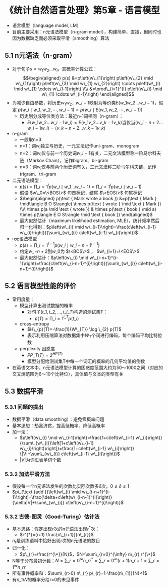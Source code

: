 # 《统计自然语言处理》第5章 - 语言模型


- 语言模型（language model, LM）
- 目前主要采用：n元语法模型（n-gram model），构建简单、直接，但同时也因为数据缺乏而必须采取平滑（smoothing）算法
## 5.1 n元语法（n-gram）
- 对于句子$s=w_1w_2...w_l$，其概率计算公式：
$$\begin{aligned} p(s) &=p\left(w\_{1}\right) p\left(w\_{2} \mid w\_{1}\right) p\left(w\_{3} \mid w\_{1} w\_{2}\right) \cdots p\left(w\_{l} \mid w\_{1} \cdots w\_{l-1}\right) \\\\ &=\prod\_{i=1}^{l} p\left(w\_{i} \mid w\_{1} \cdots w\_{i-1}\right) \end{aligned}$$
- 为减少自由参数，将历史$w_1w_2...w\_{i-1}$映射为等价类$E\left(w\_{1} w\_{2} \ldots w\_{i-1}\right)$，假定 $p\left(w\_{i} \mid w\_{1}, w\_{2}, \cdots, w\_{i-1}\right)=p\left(w\_{i} \mid E\left(w\_{1}, w\_{2}, \cdots, w\_{i-1}\right)\right)$
	- 历史划分成等价类方法：最近n-1词相同（n-gram）：
		- $E\left(w\_{1} w\_{2} \ldots w\_{i-1} w\_{i}\right)=E\left(v\_{1} v\_{2} \ldots v\_{k-1} v\_{k}\right)$当仅当$\left(w\_{i-n+2} \ldots w\_{i-1} w\_{i}\right)=\left(v\_{k-n+2} \ldots v\_{k-1} v\_{k}\right)$
- n-gram
	- 一般取n=3
	- n=1：词$w_i$独立与历史，一元文法记作uni-gram、monogram
	- n=2：词$w_i$仅与前一个历史词$w\_{i-1}$有关，二元文法模型称一阶马尔科夫链（Markov Chain），记作bigram、bi-gram
	- n=3：词$w_i$仅与前两个历史词有关，三元文法称二阶马尔科夫链，记作trigram、tri-gram
- 二元语法模型：
	- $p(s)=\prod\_{i=1}^{l} p\left(w\_{i} \mid w\_{1} \ldots w\_{i-1}\right) \approx \prod\_{i=1}^{l} p\left(w\_{i} \mid w\_{i-1}\right)$
	- 假设 $w\_0=\<BOS\>$ 句首标记，结尾 $\<EOS\>$ 句尾标记
	- $\begin{aligned} p(\text { Mark wrote a book }) &=p(\text { Mark } \mid\langle B O S\rangle) \times p(\text { wrote } \mid \text { Mark }) \\\\ \times p(a \mid \text { wrote }) & \times p(\text { book } \mid a) \times p(\langle E O S\rangle \mid \text { book }) \end{aligned}$
	- 最大似然估计（maximum likelihood estimation, MLE），统计频率然后归一化得到：$p\left(w\_{i} \mid w\_{i-1}\right)=\frac{c\left(w\_{i-1} w\_{i}\right)}{\sum\_{w\_{i}} c\left(w\_{i-1} w\_{i}\right)}$
- n元语法模型
	- $p(s)=\prod\_{i=1}^{l-1} p\left(w\_{i} \mid w\_{i-n+1}^{i-1}\right)$
	- 约定$w\_{-n+2}$到$w\_0$为 $\<BOS\>$ ， $w\_{l+1}=\<EOS\>$
	- 最大似然估计：$p\left(w\_{i} \mid w\_{i-n+1}^{i-1}\right)=\frac{c\left(w\_{i-n+1}^{i}\right)}{\sum\_{w\_{i}} c\left(w\_{i-n+1}^{i}\right)}$


## 5.2 语言模型性能的评价
- 常用度量：	
	- 模型计算出测试数据的概率
		- 对句子$\left(t\_{1}, t\_{2}, \ldots, t\_{l\_{T}}\right)$构造的测试集T：
			- $p(T)=\prod\_{i=1}^{l\_{T}} p\left(t\_{i}\right)$
	- cross-entropy
		- $H\_{p}(T)=-\frac{1}{W\_{T}} \log \_{2} p(T)$
		- 表示利用压缩算法对数据集中$W_T$个词进行编码，每个编码平均比特位数
	- perplexity 困惑度
		- $P P\_{T}(T)=2^{H P(T)}$
		- 模型分配给测试集T中每一个词汇的概率的几何平均值的倒数
- 在英语文本中，n元语法模型计算的困惑度范围大约为50～1000之间（对应的交叉熵范围为6～10个比特位），具体值与文本的类型有关


## 5.3 数据平滑
### 5.3.1 问题的提出
- 数据平滑（data smoothing）：避免零概率问题
- 基本思想：劫富济贫，提高低概率、降低高概率
- 加一法：
	- $p\left(w\_{i} \mid w\_{i-1}\right)=\frac{1+c\left(w\_{i-1} w\_{i}\right)}{\sum\_{w\_{i}}\left[1+c\left(w\_{i-1} w\_{i}\right)\right]}=\frac{1+c\left(w\_{i-1} w\_{i}\right)}{|V|+\sum\_{w\_{i}} c\left(w\_{i-1} w\_{i}\right)}$
	- $|V|$为词汇表单词个数

### 5.3.2 加法平滑方法
- 假设每一个n元语法发生的次数比实际次数多$\delta$次，$0 \leq \delta \leq 1$
- $p\_{\text {add }}\left(w\_{i} \mid w\_{i-n+1}^{i-1}\right)=\frac{\delta+c\left(w\_{i-n-1}^{i}\right)}{\delta|V|+\sum\_{w\_{i}} c\left(w\_{i-n+1}^{i}\right)}$

### 5.3.2 古德-图灵（Good-Turing）估计法
- 基本思路：假定出现$r$次的n元语法出现$r^*$次：
	- $r^{*}=(r+1) \frac{n\_{r+1}}{n\_{r}}$
- $n_r$是训练语料中恰好出现r次的n元语法的数目
- 归一化：
	- $p\_{r}=\frac{r^{\*}}{N}$，$N=\sum\_{r=0}^{\infty} n\_{r} r^{\*}$
- N等于分布最初计数：$N=\sum\_{r=0}^{\infty} n\_{r} r^{*}=\sum\_{r=0}^{\infty}(r+1) n\_{r+1}=\sum\_{r=1}^{\infty} n\_{r} r$
- 所有事件概率和：$\sum\_{r>0} n\_{r} p\_{r}=1-\frac{n\_{1}}{N}<1$
- 有$n\_{1} / {N}$的概率分给r=0的未见事件
